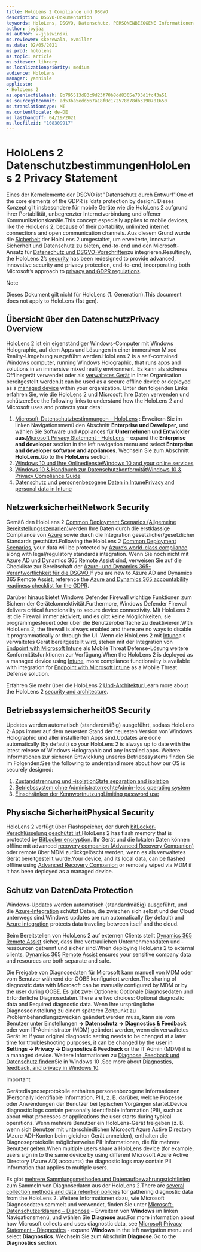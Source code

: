 ```yaml
---
title: HoloLens 2 Compliance und DSGVO
description: DSGVO-Dokumentation
keywords: HoloLens, DSGVO, Datenschutz, PERSONENBEZOGENE Informationen
author: joyjaz
ms.author: v-jjaswinski
ms.reviewer: skerewala, evmiller
ms.date: 02/05/2021
ms.prod: hololens
ms.topic: article
ms.sitesec: library
ms.localizationpriority: medium
audience: HoloLens
manager: yannisle
appliesto:
- HoloLens 2
ms.openlocfilehash: 8b795513d83c9d23f70b8dd8365e703d1fc43a51
ms.sourcegitcommit: ad53ba5edd567a18f0c172578d78db3190701650
ms.translationtype: MT
ms.contentlocale: de-DE
ms.lasthandoff: 04/19/2021
ms.locfileid: "108309917"
---
```

# <a name="hololens-2-privacy-statement"></a><span data-ttu-id="e90f4-104">HoloLens 2 Datenschutzbestimmungen</span><span class="sxs-lookup"><span data-stu-id="e90f4-104">HoloLens 2 Privacy Statement</span></span>

<span data-ttu-id="e90f4-105">Eines der Kernelemente der DSGVO ist "Datenschutz durch Entwurf".</span><span class="sxs-lookup"><span data-stu-id="e90f4-105">One of the core elements of the GDPR is ‘data protection by design’.</span></span> <span data-ttu-id="e90f4-106">Dieses Konzept gilt insbesondere für mobile Geräte wie die HoloLens 2 aufgrund ihrer Portabilität, unbegrenzter Internetverbindung und offener Kommunikationskanäle.</span><span class="sxs-lookup"><span data-stu-id="e90f4-106">This concept especially applies to mobile devices, like the HoloLens 2, because of their portability, unlimited internet connections and open communication channels.</span></span> <span data-ttu-id="e90f4-107">Aus diesem Grund wurde die [Sicherheit](https://docs.microsoft.com/hololens/security-architecture) der HoloLens 2 umgestaltet, um erweiterte, innovative Sicherheit und Datenschutz zu bieten, end-to-end und den Microsoft-Ansatz für [Datenschutz und DSGVO-Vorschriften](https://privacy.microsoft.com/)zu integrieren.</span><span class="sxs-lookup"><span data-stu-id="e90f4-107">Resultingly, the HoloLens 2’s [security](https://docs.microsoft.com/hololens/security-architecture) has been redesigned to provide advanced, innovative security and privacy protection, end-to-end, incorporating both Microsoft’s approach to [privacy and GDPR regulations](https://privacy.microsoft.com/).</span></span>

 >[!NOTE]
> <span data-ttu-id="e90f4-108">Dieses Dokument gilt nicht für HoloLens (1. Generation).</span><span class="sxs-lookup"><span data-stu-id="e90f4-108">This document does not apply to HoloLens (1st gen).</span></span>

## <a name="privacy-overview"></a><span data-ttu-id="e90f4-109">Übersicht über den Datenschutz</span><span class="sxs-lookup"><span data-stu-id="e90f4-109">Privacy Overview</span></span>

<span data-ttu-id="e90f4-110">HoloLens 2 ist ein eigenständiger Windows-Computer mit Windows Holographic, auf dem Apps und Lösungen in einer immersiven Mixed Reality-Umgebung ausgeführt werden.</span><span class="sxs-lookup"><span data-stu-id="e90f4-110">HoloLens 2 is a self-contained Windows computer, running Windows Holographic, that runs apps and solutions in an immersive mixed reality environment.</span></span> <span data-ttu-id="e90f4-111">Es kann als sicheres Offlinegerät verwendet oder als [verwaltetes Gerät](https://docs.microsoft.com/mem/intune/fundamentals/windows-holographic-for-business) in Ihrer Organisation bereitgestellt werden.</span><span class="sxs-lookup"><span data-stu-id="e90f4-111">It can be used as a secure offline device or deployed as a [managed device](https://docs.microsoft.com/mem/intune/fundamentals/windows-holographic-for-business) within your organization.</span></span> <span data-ttu-id="e90f4-112">Unter den folgenden Links erfahren Sie, wie die HoloLens 2 und Microsoft Ihre Daten verwenden und schützen:</span><span class="sxs-lookup"><span data-stu-id="e90f4-112">See the following links to understand how the HoloLens 2 and Microsoft uses and protects your data:</span></span>
1. <span data-ttu-id="e90f4-113">[Microsoft-Datenschutzbestimmungen – HoloLens](https://privacy.microsoft.com/privacystatement) : Erweitern Sie im linken Navigationsmenü den Abschnitt **Enterprise und Developer,** und wählen Sie Software und Appliances für **Unternehmen und Entwickler aus.**</span><span class="sxs-lookup"><span data-stu-id="e90f4-113">[Microsoft Privacy Statement - HoloLens](https://privacy.microsoft.com/privacystatement) – expand the **Enterprise and developer** section in the left navigation menu and select **Enterprise and developer software and appliances**.</span></span> <span data-ttu-id="e90f4-114">Wechseln Sie zum Abschnitt **HoloLens.**</span><span class="sxs-lookup"><span data-stu-id="e90f4-114">Go to the **HoloLens** section.</span></span>
2.  [<span data-ttu-id="e90f4-115">Windows 10 und Ihre Onlinedienste</span><span class="sxs-lookup"><span data-stu-id="e90f4-115">Windows 10 and your online services</span></span>](https://privacy.microsoft.com/windows10privacy)
3.  [<span data-ttu-id="e90f4-116">Windows 10 & Handbuch zur Datenschutzkonformität</span><span class="sxs-lookup"><span data-stu-id="e90f4-116">Windows 10 & Privacy Compliance Guide</span></span>](https://docs.microsoft.com/windows/privacy/windows-10-and-privacy-compliance)
4.  [<span data-ttu-id="e90f4-117">Datenschutz und personenbezogene Daten in Intune</span><span class="sxs-lookup"><span data-stu-id="e90f4-117">Privacy and personal data in Intune</span></span>](https://docs.microsoft.com/mem/intune/protect/privacy-personal-data)

## <a name="network-security"></a><span data-ttu-id="e90f4-118">Netzwerksicherheit</span><span class="sxs-lookup"><span data-stu-id="e90f4-118">Network Security</span></span>
<span data-ttu-id="e90f4-119">Gemäß den HoloLens 2 [Common Deployment Scenarios (Allgemeine Bereitstellungsszenarien)](https://docs.microsoft.com/hololens/common-scenarios)werden Ihre Daten durch die erstklassige Compliance von [Azure](https://docs.microsoft.com/azure/compliance/) sowie durch die Integration gesetzlicher/gesetzlicher Standards geschützt.</span><span class="sxs-lookup"><span data-stu-id="e90f4-119">Following the HoloLens 2 [Common Deployment Scenarios](https://docs.microsoft.com/hololens/common-scenarios), your data will be protected by [Azure’s world-class compliance](https://docs.microsoft.com/azure/compliance/) along with legal/regulatory standards integration.</span></span> <span data-ttu-id="e90f4-120">Wenn Sie noch nicht mit Azure AD und Dynamics 365 Remote Assist sind, verweisen Sie auf die Checkliste zur Bereitschaft der [Azure- und Dynamics 365-Verantwortlichkeit für die DSGVO.](https://docs.microsoft.com/compliance/regulatory/gdpr-arc-azure-dynamics)</span><span class="sxs-lookup"><span data-stu-id="e90f4-120">If you are new to Azure AD and Dynamics 365 Remote Assist, reference the [Azure and Dynamics 365 accountability readiness checklist for the GDPR](https://docs.microsoft.com/compliance/regulatory/gdpr-arc-azure-dynamics).</span></span>

<span data-ttu-id="e90f4-121">Darüber hinaus bietet Windows Defender Firewall wichtige Funktionen zum Sichern der Gerätekonnektivität.</span><span class="sxs-lookup"><span data-stu-id="e90f4-121">Furthermore, Windows Defender Firewall delivers critical functionality to secure device connectivity.</span></span> <span data-ttu-id="e90f4-122">Mit HoloLens 2 ist die Firewall immer aktiviert, und es gibt keine Möglichkeiten, sie programmgesteuert oder über die Benutzeroberfläche zu deaktivieren.</span><span class="sxs-lookup"><span data-stu-id="e90f4-122">With HoloLens 2, the firewall is always enabled and there are no ways to disable it programmatically or through the UI.</span></span> <span data-ttu-id="e90f4-123">Wenn die HoloLens 2 mit [Intune](https://docs.microsoft.com/mem/intune/protect/device-compliance-get-started)als verwaltetes Gerät bereitgestellt wird, stehen mit der Integration von [Endpoint with Microsoft Intune](https://docs.microsoft.com/mem/intune/protect/advanced-threat-protection) als Mobile Threat Defense-Lösung weitere Konformitätsfunktionen zur Verfügung.</span><span class="sxs-lookup"><span data-stu-id="e90f4-123">When the HoloLens 2 is deployed as a managed device using [Intune](https://docs.microsoft.com/mem/intune/protect/device-compliance-get-started), more compliance functionality is available with integration for [Endpoint with Microsoft Intune](https://docs.microsoft.com/mem/intune/protect/advanced-threat-protection) as a Mobile Threat Defense solution.</span></span> 

<span data-ttu-id="e90f4-124">Erfahren Sie mehr über die HoloLens 2 [Und-Architektur.](https://docs.microsoft.com/hololens/security-architecture)</span><span class="sxs-lookup"><span data-stu-id="e90f4-124">Learn more about the HoloLens 2 [security and architecture](https://docs.microsoft.com/hololens/security-architecture).</span></span>

## <a name="os-security"></a><span data-ttu-id="e90f4-125">Betriebssystemsicherheit</span><span class="sxs-lookup"><span data-stu-id="e90f4-125">OS Security</span></span>
<span data-ttu-id="e90f4-126">Updates werden automatisch (standardmäßig) ausgeführt, sodass HoloLens 2-Apps immer auf dem neuesten Stand der neuesten Version von Windows Holographic und aller installierten Apps sind.</span><span class="sxs-lookup"><span data-stu-id="e90f4-126">Updates are done automatically (by default) so your HoloLens 2 is always up to date with the latest release of Windows Holographic and any installed apps.</span></span> <span data-ttu-id="e90f4-127">Weitere Informationen zur sicheren Entwicklung unseres Betriebssystems finden Sie im Folgenden:</span><span class="sxs-lookup"><span data-stu-id="e90f4-127">See the following to understand more about how our OS is securely designed:</span></span>
1. [<span data-ttu-id="e90f4-128">Zustandstrennung und -isolation</span><span class="sxs-lookup"><span data-stu-id="e90f4-128">State separation and isolation</span></span>](https://docs.microsoft.com/hololens/security-state-separation-isolation)
1. [<span data-ttu-id="e90f4-129">Betriebssystem ohne Administratorrechte</span><span class="sxs-lookup"><span data-stu-id="e90f4-129">Admin-less operating system</span></span>](https://docs.microsoft.com/hololens/security-adminless-os)
1. [<span data-ttu-id="e90f4-130">Einschränken der Kennwortnutzung</span><span class="sxs-lookup"><span data-stu-id="e90f4-130">Limiting password use</span></span>](https://docs.microsoft.com/hololens/security-limiting-password-use)

## <a name="physical-security"></a><span data-ttu-id="e90f4-131">Physische Sicherheit</span><span class="sxs-lookup"><span data-stu-id="e90f4-131">Physical Security</span></span>
<span data-ttu-id="e90f4-132">HoloLens 2 verfügt über Flashspeicher, der durch [bitLocker-Verschlüsselung geschützt ist.](https://docs.microsoft.com/hololens/security-encryption-data-protection)</span><span class="sxs-lookup"><span data-stu-id="e90f4-132">HoloLens 2 has flash memory that is protected by [BitLocker encryption](https://docs.microsoft.com/hololens/security-encryption-data-protection).</span></span> <span data-ttu-id="e90f4-133">Ihr Gerät und die lokalen Daten können offline mit advanced [recovery companion (Advanced Recovery Companion)](https://www.microsoft.com/p/advanced-recovery-companion/9p74z35sfrs8#activetab=pivot:overviewtab) oder remote über MDM zurückgelöscht werden, wenn es als verwaltetes Gerät bereitgestellt wurde.</span><span class="sxs-lookup"><span data-stu-id="e90f4-133">Your device, and its local data, can be flashed offline using [Advanced Recovery Companion](https://www.microsoft.com/p/advanced-recovery-companion/9p74z35sfrs8#activetab=pivot:overviewtab) or remotely wiped via MDM if it has been deployed as a managed device.</span></span>

## <a name="data-protection"></a><span data-ttu-id="e90f4-134">Schutz von Daten</span><span class="sxs-lookup"><span data-stu-id="e90f4-134">Data Protection</span></span>
<span data-ttu-id="e90f4-135">Windows-Updates werden automatisch (standardmäßig) ausgeführt, und die [Azure-Integration](https://docs.microsoft.com/hololens/security-encryption-data-protection#Azure-integration) schützt Daten, die zwischen sich selbst und der Cloud unterwegs sind.</span><span class="sxs-lookup"><span data-stu-id="e90f4-135">Windows updates are run automatically (by default) and [Azure integration](https://docs.microsoft.com/hololens/security-encryption-data-protection#Azure-integration) protects data traveling between itself and the cloud.</span></span> 

<span data-ttu-id="e90f4-136">Beim Bereitstellen von HoloLens 2 auf externen Clients stellt [Dynamics 365 Remote Assist](https://docs.microsoft.com/hololens/hololens2-deployment-guide) sicher, dass Ihre vertraulichen Unternehmensdaten und -ressourcen getrennt und sicher sind.</span><span class="sxs-lookup"><span data-stu-id="e90f4-136">When deploying HoloLens 2 to external clients, [Dynamics 365 Remote Assist](https://docs.microsoft.com/hololens/hololens2-deployment-guide) ensures your sensitive company data and resources are both separate and safe.</span></span> 

<span data-ttu-id="e90f4-137">Die Freigabe von Diagnosedaten für Microsoft kann manuell von MDM oder vom Benutzer während der OOBE konfiguriert werden.</span><span class="sxs-lookup"><span data-stu-id="e90f4-137">The sharing of diagnostic data with Microsoft can be manually configured by MDM or by the user during OOBE.</span></span> <span data-ttu-id="e90f4-138">Es gibt zwei Optionen: Optionale Diagnosedaten und Erforderliche Diagnosedaten.</span><span class="sxs-lookup"><span data-stu-id="e90f4-138">There are two choices: Optional diagnostic data and Required diagnostic data.</span></span> <span data-ttu-id="e90f4-139">Wenn Ihre ursprüngliche Diagnoseeinstellung zu einem späteren Zeitpunkt zu Problembehandlungszwecken geändert werden muss, kann sie vom Benutzer unter Einstellungen **-> Datenschutz -> Diagnostics & Feedback** oder vom IT-Administrator (MDM) geändert werden, wenn ein verwaltetes Gerät ist.</span><span class="sxs-lookup"><span data-stu-id="e90f4-139">If your original diagnostic setting needs to be changed at a later time for troubleshooting purposes, it can be changed by the user in **Settings -> Privacy -> Diagnostics & Feedback** or the IT Admin (MDM) if is a managed device.</span></span> <span data-ttu-id="e90f4-140">Weitere Informationen zu [Diagnose, Feedback und Datenschutz finden](https://support.microsoft.com/windows/diagnostics-feedback-and-privacy-in-windows-10-28808a2b-a31b-dd73-dcd3-4559a5199319)Sie in Windows 10 .</span><span class="sxs-lookup"><span data-stu-id="e90f4-140">See more about [Diagnostics, feedback, and privacy in Windows 10](https://support.microsoft.com/windows/diagnostics-feedback-and-privacy-in-windows-10-28808a2b-a31b-dd73-dcd3-4559a5199319).</span></span>

> [!Important]
> <span data-ttu-id="e90f4-141">Gerätediagnoseprotokolle enthalten personenbezogene Informationen (Personally Identifiable Information, PII), z. B. darüber, welche Prozesse oder Anwendungen der Benutzer bei typischen Vorgängen startet.</span><span class="sxs-lookup"><span data-stu-id="e90f4-141">Device diagnostic logs contain personally identifiable information (PII), such as about what processes or applications the user starts during typical operations.</span></span> <span data-ttu-id="e90f4-142">Wenn mehrere Benutzer ein HoloLens-Gerät freigeben (z. B. wenn sich Benutzer mit unterschiedlichen Microsoft Azure Active Directory (Azure AD)-Konten beim gleichen Gerät anmelden), enthalten die Diagnoseprotokolle möglicherweise PII-Informationen, die für mehrere Benutzer gelten.</span><span class="sxs-lookup"><span data-stu-id="e90f4-142">When multiple users share a HoloLens device (for example, users sign in to the same device by using different Microsoft Azure Active Directory (Azure AD) accounts) the diagnostic logs may contain PII information that applies to multiple users.</span></span>

 

<span data-ttu-id="e90f4-143">Es gibt [mehrere Sammlungsmethoden und Datenaufbewahrungsrichtlinien](https://docs.microsoft.com/hololens/hololens-diagnostic-logs) zum Sammeln von Diagnosedaten aus der HoloLens 2.</span><span class="sxs-lookup"><span data-stu-id="e90f4-143">There are [several collection methods and data retention policies](https://docs.microsoft.com/hololens/hololens-diagnostic-logs) for gathering diagnostic data from the HoloLens 2.</span></span>  <span data-ttu-id="e90f4-144">Weitere Informationen dazu, wie Microsoft Diagnosedaten sammelt und verwendet, finden Sie unter [Microsoft-Datenschutzerklärung – Diagnose](https://privacy.microsoft.com/privacystatement) – Erweitern von **Windows** im linken Navigationsmenü, und wählen Sie **Diagnose** aus.</span><span class="sxs-lookup"><span data-stu-id="e90f4-144">For more information about how Microsoft collects and uses diagnostic data, see [Microsoft Privacy Statement - Diagnostics](https://privacy.microsoft.com/privacystatement) - expand **Windows** in the left navigation menu and select **Diagnostics**.</span></span> <span data-ttu-id="e90f4-145">Wechseln Sie zum Abschnitt **Diagnose.**</span><span class="sxs-lookup"><span data-stu-id="e90f4-145">Go to the **Diagnostics** section.</span></span>
